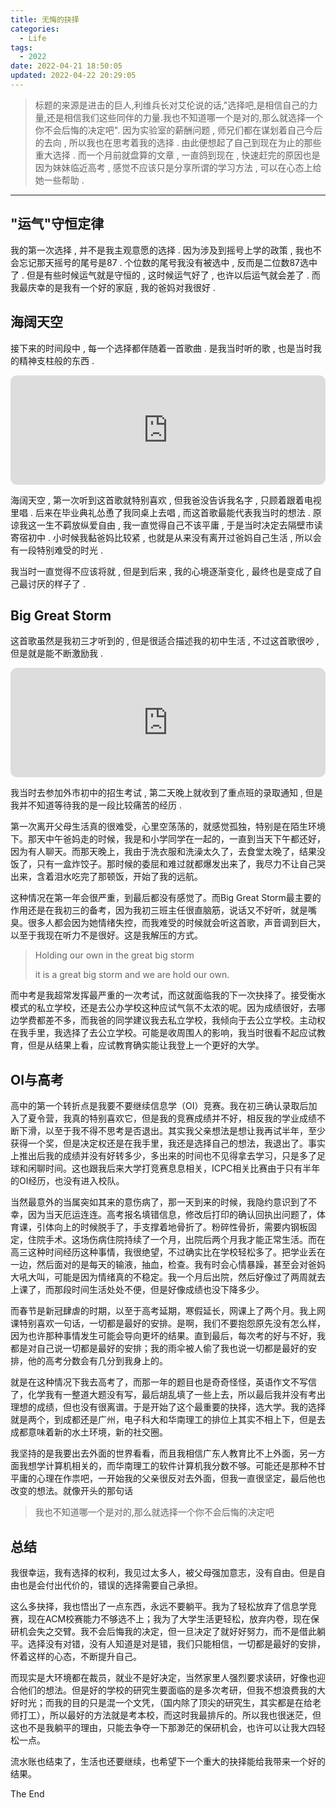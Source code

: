 ```yaml
---
title: 无悔的抉择
categories:
  - Life
tags:
  - 2022
date: 2022-04-21 18:50:05
updated: 2022-04-22 20:29:05
---
```


> 标题的来源是进击的巨人,利维兵长对艾伦说的话,"选择吧,是相信自己的力量,还是相信我们这些同伴的力量.我也不知道哪一个是对的,那么就选择一个你不会后悔的决定吧".
> 因为实验室的薪酬问题 , 师兄们都在谋划着自己今后的去向 , 所以我也在思考着我的选择 . 由此便想起了自己到现在为止的那些重大选择 .
> 而一个月前就盘算的文章 , 一直鸽到现在 , 快速赶完的原因也是因为妹妹临近高考 , 感觉不应该只是分享所谓的学习方法 , 可以在心态上给她一些帮助 . 
<!-- more -->

---

## "运气"守恒定律

我的第一次选择 , 并不是我主观意愿的选择 . 因为涉及到摇号上学的政策 , 我也不会忘记那天摇号的尾号是87 . 个位数的尾号我没有被选中 , 反而是二位数87选中了 . 但是有些时候运气就是守恒的 , 这时候运气好了 , 也许以后运气就会差了 . 而我最庆幸的是我有一个好的家庭 , 我的爸妈对我很好 . 

## 海阔天空

接下来的时间段中 , 每一个选择都伴随着一首歌曲 . 是我当时听的歌 , 也是当时我的精神支柱般的东西 . 

<iframe src="https://embed.music.apple.com/cn/album/%E6%B5%B7%E9%98%94%E5%A4%A9%E7%A9%BA/201575258?i=201575679&amp;app=music&amp;itsct=music_box_player&amp;itscg=30200&amp;ls=1" height="175px" frameborder="0" sandbox="allow-forms allow-popups allow-same-origin allow-scripts allow-top-navigation-by-user-activation" allow="autoplay *; encrypted-media *;" style="width: 100%; max-width: 660px; overflow: hidden; border-radius: 10px; background: transparent;"></iframe>

海阔天空 , 第一次听到这首歌就特别喜欢 , 但我爸没告诉我名字 , 只顾着跟着电视里唱 . 后来在毕业典礼怂恿了我同桌上去唱 , 而这首歌最能代表我当时的想法 . 原谅我这一生不羁放纵爱自由 , 我一直觉得自己不该平庸 , 于是当时决定去隔壁市读寄宿初中 . 小时候我黏爸妈比较紧 , 也就是从来没有离开过爸妈自己生活 , 所以会有一段特别难受的时光 . 

我当时一直觉得不应该将就 , 但是到后来 , 我的心境逐渐变化 , 最终也是变成了自己最讨厌的样子了 . 

## Big Great Storm

这首歌虽然是我初三才听到的 , 但是很适合描述我的初中生活 , 不过这首歌很吵 , 但是就是能不断激励我 . 

<iframe src="https://embed.music.apple.com/cn/album/great-big-storm/997631817?i=997631824&amp;app=music&amp;itsct=music_box_player&amp;itscg=30200&amp;ls=1" height="175px" frameborder="0" sandbox="allow-forms allow-popups allow-same-origin allow-scripts allow-top-navigation-by-user-activation" allow="autoplay *; encrypted-media *;" style="width: 100%; max-width: 660px; overflow: hidden; border-radius: 10px; background: transparent;"></iframe>

我当时去参加外市初中的招生考试 , 第二天晚上就收到了重点班的录取通知 , 但是我并不知道等待我的是一段比较痛苦的经历 . 

第一次离开父母生活真的很难受，心里空荡荡的，就感觉孤独，特别是在陌生环境下。那天中午爸妈走的时候，我是和小学同学在一起的，一直到当天下午都还好，因为有人聊天。而那天晚上，我由于洗衣服和洗澡太久了，去食堂太晚了，结果没饭了，只有一盒炸饺子。那时候的委屈和难过就都爆发出来了，我尽力不让自己哭出来，含着泪水吃完了那顿饭，开始了我的远航。

这种情况在第一年会很严重，到最后都没有感觉了。而Big Great Storm最主要的作用还是在我初三的备考，因为我初三班主任很直脑筋，说话又不好听，就是嘴臭。很多人都会因为她情绪失控，而我难受的时候就会听这首歌，声音调到巨大，以至于我现在听力不是很好。这是我解压的方式。

> Holding our own in the great big storm
>
> it is a great big storm and we are hold our own.

而中考是我超常发挥最严重的一次考试，而这就面临我的下一次抉择了。接受衡水模式的私立学校，还是去公办学校这种应试气氛不太浓的呢。因为成绩很好，去哪边学费都差不多，而我爸的同学建议我去私立学校，我倾向于去公立学校。主动权在我手里，我选择了去公立学校。可能是收周围人的影响，我当时很看不起应试教育，但是从结果上看，应试教育确实能让我登上一个更好的大学。

## OI与高考

高中的第一个转折点是我要不要继续信息学（OI）竞赛。我在初三确认录取后加入了夏令营，我真的特别喜欢它，但是我的竞赛成绩并不好，相反我的学业成绩不断下滑，以至于我不得不思考是否退出。其实我父亲想法是想让我再试半年，至少获得一个奖，但是决定权还是在我手里，我还是选择自己的想法，我退出了。事实上推出后我的成绩并没有好转多少，多出来的时间也不见得拿去学习，只是多了足球和闲聊时间。这也跟我后来大学打竞赛息息相关，ICPC相关比赛由于只有半年的OI经历，也没有进入校队。

当然最意外的当属突如其来的意伤病了，那一天到来的时候，我隐约意识到了不幸，因为当天厄运连连。高考报名填错信息，修改后打印的确认回执出问题了，体育课，引体向上的时候脱手了，手支撑着地骨折了。粉碎性骨折，需要内钢板固定，住院手术。这场伤病住院持续了一个月，出院后两个月我才能正常生活。而在高三这种时间经历这种事情，我很绝望，不过确实比在学校轻松多了。把学业丢在一边，然后面对的是每天的输液，抽血，检查。我有时会心情暴躁，甚至会对爸妈大吼大叫，可能是因为情绪真的不稳定。我一个月后出院，然后好像过了两周就去上课了，而那段时间生活处处不便，但是好像成绩也没下降多少。

而春节是新冠肆虐的时期，以至于高考延期，寒假延长，网课上了两个月。我上网课特别喜欢一句话，一切都是最好的安排。是啊，我们不要抱怨原先没有怎么样，因为也许那种事情发生可能会导向更坏的结果。直到最后，每次考的好与不好，我都是对自己说一切都是最好的安排；我的雨伞被人偷了我也说一切都是最好的安排，他的高考分数会有几分到我身上的。

就是在这种情况下我去高考了，而那一年的题目也是奇奇怪怪，英语作文不写信了，化学我有一整道大题没有写，最后胡乱填了一些上去，所以最后我并没有考出理想的成绩，但也没有很离谱。于是开始了这个最重要的抉择，选大学。我的选择就是两个，到成都还是广州，电子科大和华南理工的排位上其实不相上下，但是去成都意味着新的水土环境，新的社交圈。

我坚持的是我要出去外面的世界看看，而且我相信广东人教育比不上外面，另一方面我想学计算机相关的，而华南理工的软件计算机我分数不够。可能还是那种不甘平庸的心理在作祟吧，一开始我的父亲很反对去外面，但我一直很坚定，最后他也改变的想法。就像开头的那句话

> 我也不知道哪一个是对的,那么就选择一个你不会后悔的决定吧

## 总结

我很幸运，我有选择的权利，我见过太多人，被父母强加意志，没有自由。但是自由也是会付出代价的，错误的选择需要自己承担。

这么多抉择，我也悟出了一点东西，永远不要躺平。我为了轻松放弃了信息学竞赛，现在ACM校赛能力不够选不上；我为了大学生活更轻松，放弃内卷，现在保研机会失之交臂。我不会后悔我的决定，但一旦决定了就好好努力，而不是借此躺平。选择没有对错，没有人知道是对是错，我们只能相信，一切都是最好的安排，怀着这样的心态，不断提升自己。

而现实是大环境都在裁员，就业不是好决定，当然家里人强烈要求读研，好像也迎合他们的想法。但是好的学校的研究生要面临的是多次考研，但我不想浪费我的大好时光；而我的目的只是混一个文凭，（国内除了顶尖的研究生，其实都是在给老师打工），所以最好的方法就是考本校，而这时我最排斥的。所以我也很迷茫，但这也不是我躺平的理由，只能去争夺一下那渺茫的保研机会，也许可以让我大四轻松一点。

流水账也结束了，生活也还要继续，也希望下一个重大的抉择能给我带来一个好的结果。

The End

<!-- Q.E.D. -->